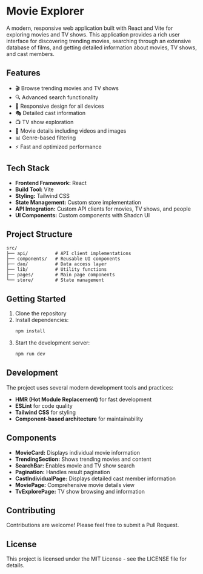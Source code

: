 # Movie Explorer

A modern, responsive web application built with React and Vite for exploring movies and TV shows. This application provides a rich user interface for discovering trending movies, searching through an extensive database of films, and getting detailed information about movies, TV shows, and cast members.

## Features

- 🎬 Browse trending movies and TV shows
- 🔍 Advanced search functionality
- 📱 Responsive design for all devices
- 🎭 Detailed cast information
- 📺 TV show exploration
- 🎥 Movie details including videos and images
- 📊 Genre-based filtering
- ⚡ Fast and optimized performance

## Tech Stack

- **Frontend Framework:** React
- **Build Tool:** Vite
- **Styling:** Tailwind CSS
- **State Management:** Custom store implementation
- **API Integration:** Custom API clients for movies, TV shows, and people
- **UI Components:** Custom components with Shadcn UI

## Project Structure

```
src/
├── api/          # API client implementations
├── components/   # Reusable UI components
├── dao/          # Data access layer
├── lib/          # Utility functions
├── pages/        # Main page components
└── store/        # State management
```

## Getting Started

1. Clone the repository
2. Install dependencies:
   ```bash
   npm install
   ```
3. Start the development server:
   ```bash
   npm run dev
   ```

## Development

The project uses several modern development tools and practices:

- **HMR (Hot Module Replacement)** for fast development
- **ESLint** for code quality
- **Tailwind CSS** for styling
- **Component-based architecture** for maintainability

## Components

- **MovieCard:** Displays individual movie information
- **TrendingSection:** Shows trending movies and content
- **SearchBar:** Enables movie and TV show search
- **Pagination:** Handles result pagination
- **CastIndividualPage:** Displays detailed cast member information
- **MoviePage:** Comprehensive movie details view
- **TvExplorePage:** TV show browsing and information

## Contributing

Contributions are welcome! Please feel free to submit a Pull Request.

## License

This project is licensed under the MIT License - see the LICENSE file for details.
